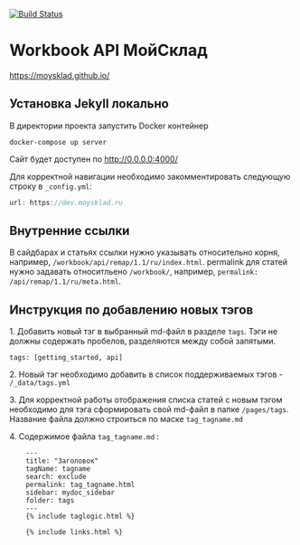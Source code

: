 [![Build Status](https://travis-ci.org/moysklad/workbook-api-doc.svg?branch=master)](https://travis-ci.org/moysklad/workbook-api-doc)

# Workbook API МойСклад
https://moysklad.github.io/

## Установка Jekyll локально
В директории проекта запустить Docker контейнер
```
docker-compose up server
```
Сайт будет доступен по http://0.0.0.0:4000/

Для корректной навигации необходимо закомментировать следующую строку в `_config.yml`:
```javascript
url: https://dev.moysklad.ru
```

## Внутренние ссылки

В сайдбарах и статьях ссылки нужно указывать относительно корня, например, `/workbook/api/remap/1.1/ru/index.html`. permalink для статей нужно задавать относитльено `/workbook/`, например, `permalink: /api/remap/1.1/ru/meta.html`.

## Инструкция по добавлению новых тэгов
1\. Добавить новый тэг в выбранный md-файл в разделе `tags`. Тэги не должны содержать пробелов, разделяются между собой запятыми.
```
tags: [getting_started, api]
```

2\. Новый тэг необходимо добавить в список поддерживаемых тэгов - `/_data/tags.yml`

3\. Для корректной работы отображения списка статей с новым тэгом необходимо для тэга сформировать свой md-файл в папке `/pages/tags`. Название файла должно строиться по маске `tag_tagname.md`

4\. Содержимое файла `tag_tagname.md` :
```
    ---
    title: "Заголовок"
    tagName: tagname
    search: exclude
    permalink: tag_tagname.html
    sidebar: mydoc_sidebar
    folder: tags
    ---
    {% include taglogic.html %}

    {% include links.html %}
```
